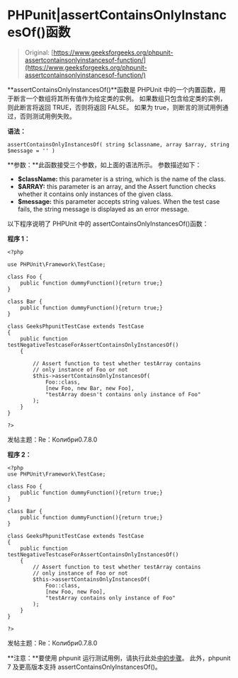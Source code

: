 # PHPunit|assertContainsOnlyInstancesOf()函数

> Original: [https://www.geeksforgeeks.org/phpunit-assertcontainsonlyinstancesof-function/](https://www.geeksforgeeks.org/phpunit-assertcontainsonlyinstancesof-function/)

**assertContainsOnlyInstancesOf()**函数是 PHPUnit 中的一个内置函数，用于断言一个数组将其所有值作为给定类的实例。 如果数组只包含给定类的实例，则此断言将返回 TRUE，否则将返回 FALSE。 如果为 true，则断言的测试用例通过，否则测试用例失败。

**语法：**

```
assertContainsOnlyInstancesOf( string $classname, array $array, string $message = '' )

```

**参数：**此函数接受三个参数，如上面的语法所示。 参数描述如下：

*   **$className:** this parameter is a string, which is the name of the class.
*   **$ARRAY:** this parameter is an array, and the Assert function checks whether it contains only instances of the given class.
*   **$message:** this parameter accepts string values. When the test case fails, the string message is displayed as an error message.

以下程序说明了 PHPUnit 中的 assertContainsOnlyInstancesOf()函数：

**程序 1：**

```
<?php

use PHPUnit\Framework\TestCase;

class Foo {
    public function dummyFunction(){return true;}
}

class Bar {
    public function dummyFunction(){return true;}
}

class GeeksPhpunitTestCase extends TestCase
{
    public function testNegativeTestcaseForAssertContainsOnlyInstancesOf()
    {

        // Assert function to test whether testArray contains
        // only instance of Foo or not
        $this->assertContainsOnlyInstancesOf(
            Foo::class,
            [new Foo, new Bar, new Foo], 
            "testArray doesn't contains only instance of Foo"
        );
    }
}

?>
```

发帖主题：Re：Колибри0.7.8.0

**程序 2：**

```
<?php
use PHPUnit\Framework\TestCase;

class Foo {
    public function dummyFunction(){return true;}
}

class Bar {
    public function dummyFunction(){return true;}
}

class GeeksPhpunitTestCase extends TestCase
{
    public function testNegativeTestcaseForAssertContainsOnlyInstancesOf()
    {
        // Assert function to test whether testArray contains
        // only instance of Foo or not
        $this->assertContainsOnlyInstancesOf(
            Foo::class,
            [new Foo, new Foo],
            "testArray contains only instance of Foo"
        );
    }
}

?>
```

发帖主题：Re：Колибри0.7.8.0

**注意：**要使用 phpunit 运行测试用例，请执行此处[中的步骤](https://www.jetbrains.com/help/phpstorm/using-phpunit-framework.html)。 此外，phpunit 7 及更高版本支持 assertContainsOnlyInstancesOf()。